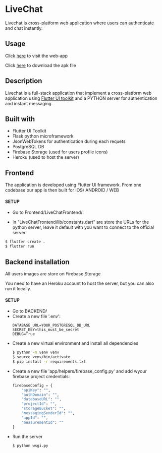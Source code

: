 # LiveChat
Livechat is cross-platform web application where users can authenticate and chat instantly.

## Usage
Click [here](https://manuelarto.github.io/livechat) to visit the web-app

Click [here](https://drive.google.com/open?id=1yT_z4t_odaAdmYYD84YqOGvCBLhWufLQ) to download the apk file

## Description
Livechat is a full-stack application that implement a cross-platform web application using [Flutter UI toolkit](https://flutter.dev/) and a PYTHON server for authentication and instant messaging.

## Built with
* Flutter UI Toolkit
* Flask python microframework
* JsonWebTokens for authentication during each requets
* PostgreSQL DB
* Firebase Storage (used for users profile icons)
* Heroku (used to host the server)

## Frontend
The application is developed using Flutter UI framework. From one codebase our app is then built for IOS/ ANDROID / WEB

#### SETUP
* Go to Frontend/LiveChatFrontend/:

* In "LiveChatFrontend/lib/constants.dart" are store the URLs for the python server, leave it default with you want to connect to  the official server

```bash
$ flutter create .
$ flutter run 
```

## Backend installation
All users images are store on Firebase Storage

You need to have an Heroku account to host the server, but you can also run it locally.

#### SETUP
* Go to BACKEND/
* Create a new file '.env':
	```
	DATABASE_URL=YOUR_POSTGRESQL_DB_URL
	SECRET_KEY=this_must_be_secret
	DEBUG=True
	```
* Create a new virtual environment and install all dependencies
	```bash
	$ python -m venv venv
	$ source venv/bin/activate
	$ pip install -r requirements.txt
*  Create a new file 'app/helpers/firebase_config.py' and add wyour firebase project credentials:
	```python
	firebaseConfig = {
		"apiKey": "",
		"authDomain": "",
		"databaseURL": "",
		"projectId": "",
		"storageBucket": "",
		"messagingSenderId": "",
		"appId": "",
		"measurementId": ""
	}
	```
* Run the server
	```bash
	$ python wsgi.py
	```

